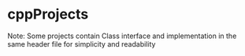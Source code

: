 # cppProjects
Note: Some projects contain Class interface and implementation in the same header file for simplicity and readability



